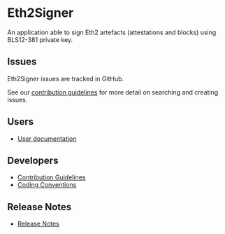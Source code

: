 # Eth2Signer

An application able to sign Eth2 artefacts (attestations and blocks) using BLS12-381 private key.

## Issues

Eth2Signer issues are tracked in GitHub.

See our [contribution guidelines](CONTRIBUTING.md) for more detail on searching and creating issues.

## Users
* [User documentation](https://docs.eth2signer.pegasys.tech/)

## Developers
* [Contribution Guidelines](CONTRIBUTING.md)
* [Coding Conventions](CODING-CONVENTIONS.md)

## Release Notes
* [Release Notes](CHANGELOG.md)

[Gitter]: https://gitter.im/PegaSysEng/Eth2Signer

